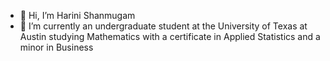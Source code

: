 - 👋 Hi, I’m Harini Shanmugam
- 🌱 I’m currently an undergraduate student at the University of Texas at Austin
studying Mathematics with a certificate in Applied Statistics and a minor in Business
